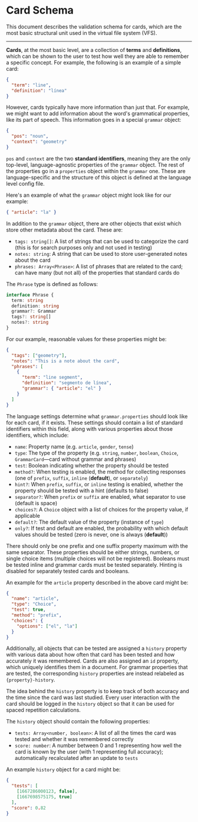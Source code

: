 # Card Schema

This document describes the validation schema for cards, which are the most basic structural unit used in the virtual file system (VFS).

---

**Cards**, at the most basic level, are a collection of **terms** and **definitions**, which can be shown to the user to test how well they are able to remember a specific concept.
For example, the following is an example of a simple card:

```json
{
  "term": "line",
  "definition": "línea"
}
```

However, cards typically have more information than just that.
For example, we might want to add information about the word's grammatical properties, like its part of speech.
This information goes in a special `grammar` object:

```json
{
  "pos": "noun",
  "context": "geometry"
}
```

`pos` and `context` are the two **standard identifiers**, meaning they are the only top-level, language-agnostic properties of the `grammar` object.
The rest of the properties go in a `properties` object within the `grammar` one.
These are language-specific and the structure of this object is defined at the language level config file.

Here's an example of what the `grammar` object might look like for our example:

```json
{ "article": "la" }
```

In addition to the `grammar` object, there are other objects that exist which store other metadata about the card.
These are:

- `tags: string[]`: A list of strings that can be used to categorize the card (this is for search purposes only and not used in testing)
- `notes: string`: A string that can be used to store user-generated notes about the card
- `phrases: Array<Phrase>`: A list of phrases that are related to the card; can have many (but not all) of the properties that standard cards do

The `Phrase` type is defined as follows:

```ts
interface Phrase {
  term: string
  definition: string
  grammar?: Grammar
  tags?: string[]
  notes?: string
}
```

For our example, reasonable values for these properties might be:

```json
{
  "tags": ["geometry"],
  "notes": "This is a note about the card",
  "phrases": [
    {
      "term": "line segment",
      "definition": "segmento de línea",
      "grammar": { "article": "el" }
    }
  ]
}
```

The language settings determine what `grammar.properties` should look like for each card, if it exists.
These settings should contain a list of standard identifiers within this field, along with various properties about those identifiers, which include:

- `name`: Property name (e.g. `article`, `gender`, `tense`)
- `type`: The type of the property (e.g. `string`, `number`, `boolean`, `Choice`, `GrammarCard`―card without grammar and phrases)
- `test`: Boolean indicating whether the property should be tested
- `method?`: When testing is enabled, the method for collecting responses (one of `prefix`, `suffix`, `inline` (**default**), or `separately`)
- `hint?`: When `prefix`, `suffix`, or `inline` testing is enabled, whether the property should be tested with a hint (defaults to false)
- `separator?`: When `prefix` or `suffix` are enabled, what separator to use (default is space)
- `choices?`: A `Choice` object with a list of choices for the property value, if applicable
- `default?`: The default value of the property (instance of `type`)
- `only?`: If test and default are enabled, the probability with which default values should be tested (zero is never, one is always (**default**))

There should only be one prefix and one suffix property maximum with the same separator.
These properties should be either strings, numbers, or single choice items (multiple choices will not be registered).
Booleans must be tested inline and grammar cards must be tested separately.
Hinting is disabled for separately tested cards and booleans.

An example for the `article` property described in the above card might be:

```json
{
  "name": "article",
  "type": "Choice",
  "test": true,
  "method": "prefix",
  "choices": {
    "options": ["el", "la"]
  }
}
```

Additionally, all objects that can be tested are assigned a `history` property with various data about how often that card has been tested and how accurately it was remembered.
Cards are also assigned an `id` property, which uniquely identifies them in a document.
For grammar properties that are tested, the corresponding `history` properties are instead relabeled as `{property}-history`.

The idea behind the `history` property is to keep track of both accuracy and the time since the card was last studied.
Every user interaction with the card should be logged in the `history` object so that it can be used for spaced repetition calculations.

The `history` object should contain the following properties:

- `tests: Array<number, boolean>`: A list of all the times the card was tested and whether it was remembered correctly
- `score: number`: A number between 0 and 1 representing how well the card is known by the user (with 1 representing full accuracy); automatically recalculated after an update to `tests`

An example `history` object for a card might be:

```json
{
  "tests": [
    [1667286000123, false],
    [1667698575175, true]
  ],
  "score": 0.82
}
```
